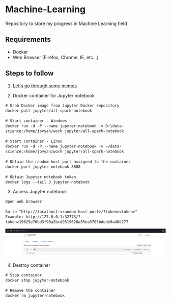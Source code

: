 # Machine-Learning
Repository to store my progress in Machine Learning field

## Requirements
* Docker
* Web Browser (Firefox, Chrome, IE, etc...)

## Steps to follow

1. [Let's go through some memes](https://medium.com/nybles/understanding-machine-learning-through-memes-4580b67527bf)

2. Docker container for Jupyter notebook
```console
# Grab Docker image from Jupyter Docker repository
docker pull jupyter/all-spark-notebook

# Start container - Windows
docker run -d -P --name jupyter-notebook -v D:\data-science:/home/jovyan/work jupyter/all-spark-notebook

# Start container - Linux
docker run -d -P --name jupyter-notebook -v ~/data-science:/home/jovyan/work jupyter/all-spark-notebook

# Obtain the random host port assigned to the container
docker port jupyter-notebook 8888

# Obtain Jupyter notebook token
docker logs --tail 3 jupyter-notebook
```

3. Access Jupyter notebook
```console
Open web browser

Go to "http://localhost:<random host port>/?token=<token>"
Example: http://127.0.0.1:32773/?token=19625e70bd3f90a2bcd9519620a55ea3703bdede0a48d277
```
![Web UI](https://github.com/0x4F776C/Machine-Learning/blob/main/screenshots/jupyter-notebook.PNG)

4. Destroy container
```console
# Stop container
docker stop jupyter-notebook

# Remove the container
docker rm jupyter-notebook
```
